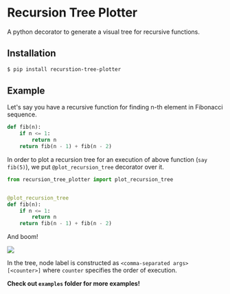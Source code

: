 # Recursion Tree Plotter

A python decorator to generate a visual tree for recursive functions.


## Installation

```bash
$ pip install recurstion-tree-plotter
```


## Example

Let's say you have a recursive function for finding n-th element in Fibonacci sequence.

```python
def fib(n):
    if n <= 1:
        return n
    return fib(n - 1) + fib(n - 2)
```

In order to plot a recursion tree for an execution of above function (`say fib(5)`), we put `@plot_recursion_tree`
decorator over it.


```python
from recursion_tree_plotter import plot_recursion_tree


@plot_recursion_tree
def fib(n):
    if n <= 1:
        return n
    return fib(n - 1) + fib(n - 2)
```

And boom!

![](https://github.com/nikhilkumarsingh/recursion-tree-plotter/raw/master/examples/plots/fib_1607174531.png)


In the tree, node label is constructed as `<comma-separated args> [<counter>]` where `counter` specifies the order
of execution.

**Check out `examples` folder for more examples!**